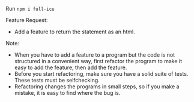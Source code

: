 Run `npm i full-icu`

Feature Request:
- Add a feature to return the statement as an html.

Note:
- When you have to add a feature to a program but the code is not structured in a convenient way, first refactor the program to make it easy to add the feature, then add the feature.
- Before you start refactoring, make sure you have a solid suite of tests. These tests must be self­checking.
- Refactoring changes the programs in small steps, so if you make a mistake, it is easy to find where the bug is.
